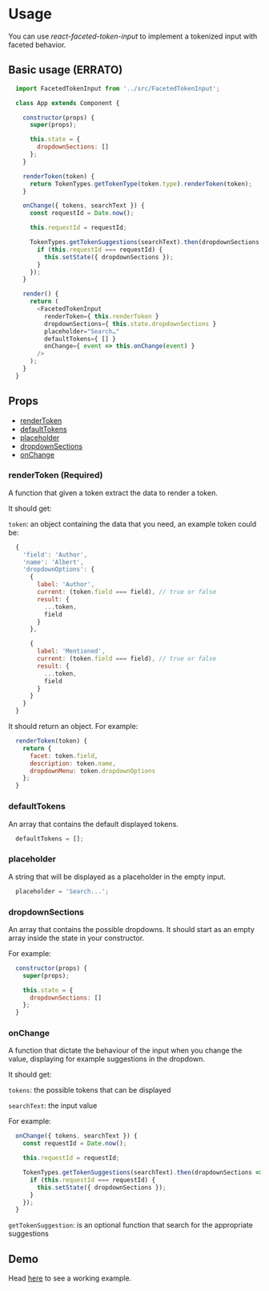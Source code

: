 # Usage

You can use *react-faceted-token-input* to implement a tokenized input with
faceted behavior.

## Basic usage (ERRATO)

```javascript
  import FacetedTokenInput from '../src/FacetedTokenInput';

  class App extends Component {

    constructor(props) {
      super(props);

      this.state = {
        dropdownSections: []
      };
    }

    renderToken(token) {
      return TokenTypes.getTokenType(token.type).renderToken(token);
    }

    onChange({ tokens, searchText }) {
      const requestId = Date.now();

      this.requestId = requestId;

      TokenTypes.getTokenSuggestions(searchText).then(dropdownSections => {
        if (this.requestId === requestId) {
          this.setState({ dropdownSections });
        }
      });
    }

    render() {
      return (
        <FacetedTokenInput
          renderToken={ this.renderToken }
          dropdownSections={ this.state.dropdownSections }
          placeholder="Search…"
          defaultTokens={ [] }
          onChange={ event => this.onChange(event) }
        />
      );
    }
  }
```

## Props

* [renderToken](#renderToken)
* [defaultTokens](#defaultToken)
* [placeholder](#placeholder)
* [dropdownSections](#dropdownSections)
* [onChange](#onChange)

<a name="renderToken"></a>
### renderToken (Required)

A function that given a token extract the data to render a token.

It should get:

`token`: an object containing the data that you need, an example token could be:

```javascript
  {
    'field': 'Author',
    'name': 'Albert',
    'dropdownOptions': {
      {
        label: 'Author',
        current: (token.field === field), // true or false
        result: {
          ...token,
          field
        }
      },

      {
        label: 'Mentioned',
        current: (token.field === field), // true or false
        result: {
          ...token,
          field
        }
      }
    }
  }
```
It should return an object. For example:

```javascript
  renderToken(token) {
    return {
      facet: token.field,
      description: token.name,
      dropdownMenu: token.dropdownOptions
    };
  }
```

<a name="defaultToken"></a>
### defaultTokens

An array that contains the default displayed tokens.

```javascript
  defaultTokens = [];
```

<a name="placeholder"></a>
### placeholder

A string that will be displayed as a placeholder in the empty input.

```javascript
  placeholder = 'Search...';
```

<a name="dropdownSections"></a>
### dropdownSections

An array that contains the possible dropdowns. It should start as an empty array inside the state in your constructor.

For example:

```javascript
  constructor(props) {
    super(props);

    this.state = {
      dropdownSections: []
    };
  }
```

<a name="onChange"></a>
### onChange

A function that dictate the behaviour of the input when you change the value, displaying for example suggestions in the dropdown.

It should get:

`tokens`: the possible tokens that can be displayed

`searchText`: the input value

For example:

```javascript
  onChange({ tokens, searchText }) {
    const requestId = Date.now();

    this.requestId = requestId;

    TokenTypes.getTokenSuggestions(searchText).then(dropdownSections => {
      if (this.requestId === requestId) {
        this.setState({ dropdownSections });
      }
    });
  }
```

`getTokenSuggestion`: is an optional function that search for the appropriate 
suggestions

## Demo

Head [here](example) to see a working example.
